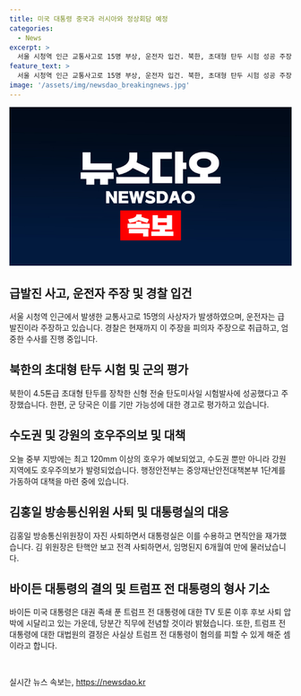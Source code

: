 ```yaml
---
title: 미국 대통령 중국과 러시아와 정상회담 예정
categories:
  - News
excerpt: >
  서울 시청역 인근 교통사고로 15명 부상, 운전자 입건. 북한, 초대형 탄두 시험 성공 주장. 수도권·강원 호우주의보, 중부 최고 120㎜ 예보. 김홍일 방통위원장 자진 사퇴. 바이든 대선 완주 의지, 트럼프 대법원 판결. #급발진 #초대형탄두 #호우주의보 #김홍일 #자진사퇴 #바이든 #대선완주
feature_text: >
  서울 시청역 인근 교통사고로 15명 부상, 운전자 입건. 북한, 초대형 탄두 시험 성공 주장. 수도권·강원 호우주의보, 중부 최고 120㎜ 예보. 김홍일 방통위원장 자진 사퇴. 바이든 대선 완주 의지, 트럼프 대법원 판결. #급발진 #초대형탄두 #호우주의보 #김홍일 #자진사퇴 #바이든 #대선완주
image: '/assets/img/newsdao_breakingnews.jpg'
---
```


<p><img src="/assets/img/newsdao_breakingnews.jpg" alt="pcversion 속보" /></p>

<h2 data-ke-size="size26">급발진 사고, 운전자 주장 및 경찰 입건</h2>

<p data-ke-size="size16">서울 시청역 인근에서 발생한 교통사고로 15명의 사상자가 발생하였으며, 운전자는 급발진이라 주장하고 있습니다. 경찰은 현재까지 이 주장을 피의자 주장으로 취급하고, 엄중한 수사를 진행 중입니다.</p>

<h2 data-ke-size="size26">북한의 초대형 탄두 시험 및 군의 평가</h2>

<p data-ke-size="size16">북한이 4.5톤급 초대형 탄두를 장착한 신형 전술 탄도미사일 시험발사에 성공했다고 주장했습니다. 한편, 군 당국은 이를 기만 가능성에 대한 경고로 평가하고 있습니다.</p>

<h2 data-ke-size="size26">수도권 및 강원의 호우주의보 및 대책</h2>

<p data-ke-size="size16">오늘 중부 지방에는 최고 120mm 이상의 호우가 예보되었고, 수도권 뿐만 아니라 강원 지역에도 호우주의보가 발령되었습니다. 행정안전부는 중앙재난안전대책본부 1단계를 가동하여 대책을 마련 중에 있습니다.</p>

<h2 data-ke-size="size26">김홍일 방송통신위원 사퇴 및 대통령실의 대응</h2>

<p data-ke-size="size16">김홍일 방송통신위원장이 자진 사퇴하면서 대통령실은 이를 수용하고 면직안을 재가했습니다. 김 위원장은 탄핵안 보고 전격 사퇴하면서, 임명된지 6개월여 만에 물러났습니다.</p>

<h2 data-ke-size="size26">바이든 대통령의 결의 및 트럼프 전 대통령의 형사 기소</h2>

<p data-ke-size="size16">바이든 미국 대통령은 대권 족쇄 푼 트럼프 전 대통령에 대한 TV 토론 이후 후보 사퇴 압박에 시달리고 있는 가운데, 당분간 직무에 전념할 것이라 밝혔습니다. 또한, 트럼프 전 대통령에 대한 대법원의 결정은 사실상 트럼프 전 대통령이 혐의를 피할 수 있게 해준 셈이라고 합니다.</p>

<p data-ke-size="size16">&nbsp;</p>
실시간 뉴스 속보는, <a href="https://newsdao.kr" rel="dofollow">https://newsdao.kr</a>



